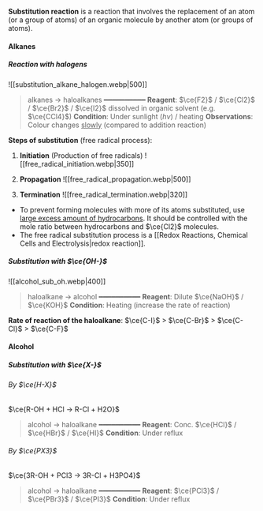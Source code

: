 **Substitution reaction** is a reaction that involves the replacement of an atom (or a group of atoms) of an organic molecule by another atom (or groups of atoms).

#### Alkanes
##### Reaction with halogens
![[substitution_alkane_halogen.webp|500]]

> alkanes → haloalkanes
> ━━━━━━━━━━
> **Reagent**: $\ce{F2}$ / $\ce{Cl2}$ / $\ce{Br2}$ / $\ce{I2}$ dissolved in organic solvent (e.g. $\ce{CCl4}$)
> **Condition**: Under sunlight ($h\nu$) / heating
> **Observations**: Colour changes <u>slowly</u> (compared to addition reaction)

**Steps of substitution** (free radical process):

1. **Initiation** (Production of free radicals)
   ![[free_radical_initiation.webp|350]]

2. **Propagation**
   ![[free_radical_propagation.webp|500]]

3. **Termination**
   ![[free_radical_termination.webp|320]]

- To prevent forming molecules with more of its atoms substituted, use <u>large excess amount of hydrocarbons</u>. It should be controlled with the mole ratio between hydrocarbons and $\ce{Cl2}$ molecules.
- The free radical substitution process is a [[Redox Reactions, Chemical Cells and Electrolysis|redox reaction]].

##### Substitution with $\ce{OH-}$
![[alcohol_sub_oh.webp|400]]

> haloalkane → alcohol
> ━━━━━━━━━━
> **Reagent**: Dilute $\ce{NaOH}$ / $\ce{KOH}$
> **Condition**: Heating (increase the rate of reaction)

**Rate of reaction of the haloalkane**:
$\ce{C-I}$ > $\ce{C-Br}$ > $\ce{C-Cl}$ > $\ce{C-F}$

#### Alcohol
##### Substitution with $\ce{X-}$
###### By $\ce{H-X}$
$\ce{R-OH + HCl -> R-Cl + H2O}$

> alcohol → haloalkane
> ━━━━━━━━━━
> **Reagent**: Conc. $\ce{HCl}$ / $\ce{HBr}$ / $\ce{HI}$
> **Condition**: Under reflux

###### By $\ce{PX3}$
$\ce{3R-OH + PCl3 -> 3R-Cl + H3PO4}$

> alcohol → haloalkane
> ━━━━━━━━━━
> **Reagent**: $\ce{PCl3}$ / $\ce{PBr3}$ / $\ce{PI3}$
> **Condition**: Under reflux

